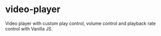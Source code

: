 # video-player

Video player with custom play control, volume control and playback rate control with Vanilla JS.
